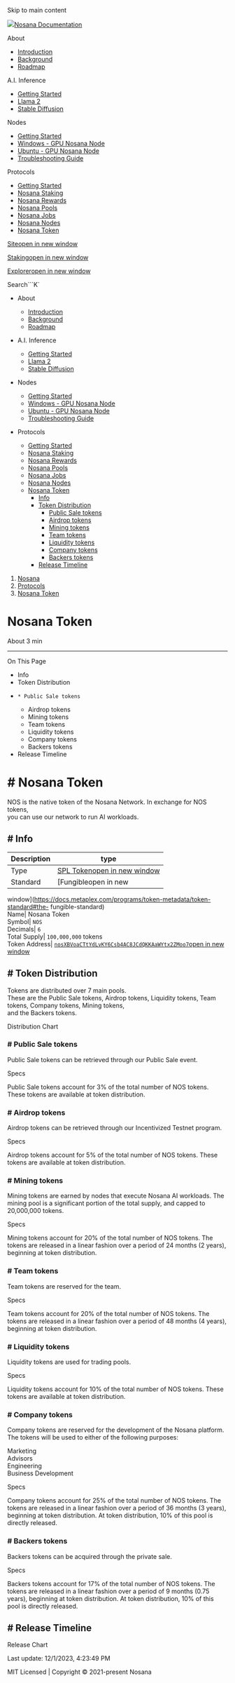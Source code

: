 Skip to main content

[![](/assets/token.png)Nosana Documentation](/)

About

  * [Introduction](/about/intro.html)
  * [Background](/about/background.html)
  * [Roadmap](/about/roadmap.html)

A.I. Inference

  * [Getting Started](/inference/start.html)
  * [Llama 2](/inference/llama.html)
  * [Stable Diffusion](/inference/diffusion.html)

Nodes

  * [Getting Started](/nodes/testgrid.html)
  * [Windows - GPU Nosana Node](/nodes/testgrid-windows.html)
  * [Ubuntu - GPU Nosana Node](/nodes/testgrid-ubuntu.html)
  * [Troubleshooting Guide](/nodes/troubleshoot.html)

Protocols

  * [Getting Started](/protocols/start.html)
  * [Nosana Staking](/protocols/staking.html)
  * [Nosana Rewards](/protocols/rewards.html)
  * [Nosana Pools](/protocols/pools.html)
  * [Nosana Jobs](/protocols/jobs.html)
  * [Nosana Nodes](/protocols/nodes.html)
  * [Nosana Token](/protocols/token.html)

[Siteopen in new window](https://nosana.io/)

[Stakingopen in new window](https://app.nosana.io/stake)

[Exploreropen in new window](https://explorer.nosana.io/)

[](https://github.com/nosana-ci/docs.nosana.io)

Search```K`

  * About

    * [Introduction](/about/intro.html)
    * [Background](/about/background.html)
    * [Roadmap](/about/roadmap.html)
  * A.I. Inference

    * [Getting Started](/inference/start.html)
    * [Llama 2](/inference/llama.html)
    * [Stable Diffusion](/inference/diffusion.html)
  * Nodes

    * [Getting Started](/nodes/testgrid.html)
    * [Windows - GPU Nosana Node](/nodes/testgrid-windows.html)
    * [Ubuntu - GPU Nosana Node](/nodes/testgrid-ubuntu.html)
    * [Troubleshooting Guide](/nodes/troubleshoot.html)
  * Protocols

    * [Getting Started](/protocols/start.html)
    * [Nosana Staking](/protocols/staking.html)
    * [Nosana Rewards](/protocols/rewards.html)
    * [Nosana Pools](/protocols/pools.html)
    * [Nosana Jobs](/protocols/jobs.html)
    * [Nosana Nodes](/protocols/nodes.html)
    * [Nosana Token](/protocols/token.html)
      * [Info](/protocols/token.html#info)
      * [Token Distribution](/protocols/token.html#token-distribution)
        * [Public Sale tokens](/protocols/token.html#public-sale-tokens)
        * [Airdrop tokens](/protocols/token.html#airdrop-tokens)
        * [Mining tokens](/protocols/token.html#mining-tokens)
        * [Team tokens](/protocols/token.html#team-tokens)
        * [Liquidity tokens](/protocols/token.html#liquidity-tokens)
        * [Company tokens](/protocols/token.html#company-tokens)
        * [Backers tokens](/protocols/token.html#backers-tokens)
      * [Release Timeline](/protocols/token.html#release-timeline)

  1. [Nosana](/)
  2. [Protocols](/protocols/)
  3. [Nosana Token](/protocols/token.html)

# Nosana Token

About 3 min

* * *

On This Page

  * Info
  * Token Distribution
  *     * Public Sale tokens
    * Airdrop tokens
    * Mining tokens
    * Team tokens
    * Liquidity tokens
    * Company tokens
    * Backers tokens
  * Release Timeline

# # Nosana Token

NOS is the native token of the Nosana Network. In exchange for NOS tokens,  
you can use our network to run AI workloads.

## # Info

Description| type  
---|---  
Type| [SPL Tokenopen in new window](https://spl.solana.com/token)  
Standard| [Fungibleopen in new
window](https://docs.metaplex.com/programs/token-metadata/token-standard#the-
fungible-standard)  
Name| Nosana Token  
Symbol| `NOS`  
Decimals| `6`  
Total Supply| `100,000,000` tokens  
Token Address| [`nosXBVoaCTtYdLvKY6Csb4AC8JCdQKKAaWYtx2ZMoo7`open in new
window](https://explorer.solana.com/address/nosXBVoaCTtYdLvKY6Csb4AC8JCdQKKAaWYtx2ZMoo7)  
  
## # Token Distribution

Tokens are distributed over 7 main pools.  
These are the Public Sale tokens, Airdrop tokens, Liquidity tokens, Team
tokens, Company tokens, Mining tokens,  
and the Backers tokens.

Distribution Chart

### # Public Sale tokens

Public Sale tokens can be retrieved through our Public Sale event.

Specs

Public Sale tokens account for 3% of the total number of NOS tokens. These
tokens are available at token distribution.

### # Airdrop tokens

Airdrop tokens can be retrieved through our Incentivized Testnet program.

Specs

Airdrop tokens account for 5% of the total number of NOS tokens. These tokens
are available at token distribution.

### # Mining tokens

Mining tokens are earned by nodes that execute Nosana AI workloads. The mining
pool is a significant portion of the total supply, and capped to 20,000,000
tokens.

Specs

Mining tokens account for 20% of the total number of NOS tokens. The tokens
are released in a linear fashion over a period of 24 months (2 years),
beginning at token distribution.

### # Team tokens

Team tokens are reserved for the team.

Specs

Team tokens account for 20% of the total number of NOS tokens. The tokens are
released in a linear fashion over a period of 48 months (4 years), beginning
at token distribution.

### # Liquidity tokens

Liquidity tokens are used for trading pools.

Specs

Liquidity tokens account for 10% of the total number of NOS tokens. These
tokens are available at token distribution.

### # Company tokens

Company tokens are reserved for the development of the Nosana platform. The
tokens will be used to either of the following purposes:

Marketing  
Advisors  
Engineering  
Business Development

Specs

Company tokens account for 25% of the total number of NOS tokens. The tokens
are released in a linear fashion over a period of 36 months (3 years),
beginning at token distribution. At token distribution, 10% of this pool is
directly released.

### # Backers tokens

Backers tokens can be acquired through the private sale.

Specs

Backers tokens account for 17% of the total number of NOS tokens. The tokens
are released in a linear fashion over a period of 9 months (0.75 years),
beginning at token distribution. At token distribution, 10% of this pool is
directly released.

## # Release Timeline

Release Chart

Last update: 12/1/2023, 4:23:49 PM

MIT Licensed | Copyright © 2021-present Nosana

